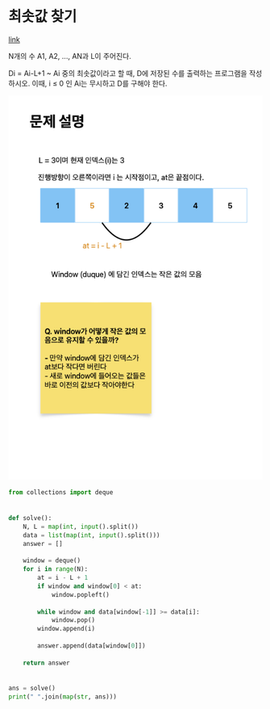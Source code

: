 # 최솟값 찾기

[link](https://www.acmicpc.net/problem/11003)

N개의 수 A1, A2, ..., AN과 L이 주어진다.

Di = Ai-L+1 ~ Ai 중의 최솟값이라고 할 때, D에 저장된 수를 출력하는 프로그램을 작성하시오. 이때, i ≤ 0 인 Ai는 무시하고 D를 구해야 한다.

![b11003](./b11003.png)

```python
from collections import deque


def solve():
    N, L = map(int, input().split())
    data = list(map(int, input().split()))
    answer = []

    window = deque()
    for i in range(N):
        at = i - L + 1
        if window and window[0] < at:
            window.popleft()

        while window and data[window[-1]] >= data[i]:
            window.pop()
        window.append(i)

        answer.append(data[window[0]])

    return answer


ans = solve()
print(" ".join(map(str, ans)))
```
